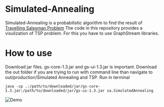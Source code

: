 # Simulated-Annealing
Simulated-Annealing is a probabilistic algorithm to find the result of [Travelling Salesman Problem](https://en.wikipedia.org/wiki/Travelling_salesman_problem)
The code in this repository provides a visulization of TSP problem. For this you have to use GraphStream libraries.

# How to use
Download jar files. gs-core-1.3.jar and gs-ui-1.3.jar is important.
Download the out folder if you are trying to run with command line than navigate to out/production/Simulated Annealing and TSP. 
Run in terminal

```
java -cp .:/path/to/downloaded/jar/gs-core-1.3.jar:/path/to/downloaded/jar/gs-ui-1.3.jar sa.SimulatedAnnealing
```

![Demo](https://www.dropbox.com/s/qnm02onafg65889/result.gif?dl=0)
